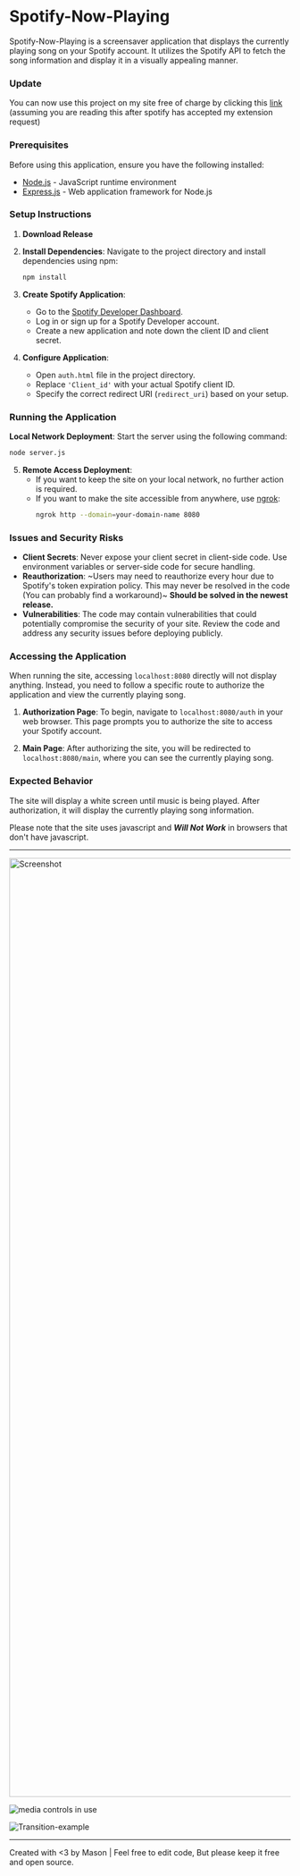 # Spotify-Now-Playing
Spotify-Now-Playing is a screensaver application that displays the currently playing song on your Spotify account. It utilizes the Spotify API to fetch the song information and display it in a visually appealing manner.

### Update
You can now use this project on my site free of charge by clicking this [link](https://11ason.space/nowplaying/)
(assuming you are reading this after spotify has accepted my extension request)

### Prerequisites

Before using this application, ensure you have the following installed:

- [Node.js](https://nodejs.org) - JavaScript runtime environment
- [Express.js](https://expressjs.com/) - Web application framework for Node.js

### Setup Instructions

1. **Download Release**

2. **Install Dependencies**: Navigate to the project directory and install dependencies using npm:
   ```bash
   npm install
   ```

3. **Create Spotify Application**:
   - Go to the [Spotify Developer Dashboard](https://developer.spotify.com/dashboard/applications).
   - Log in or sign up for a Spotify Developer account.
   - Create a new application and note down the client ID and client secret.

4. **Configure Application**:
   - Open `auth.html` file in the project directory.
   - Replace `'Client_id'` with your actual Spotify client ID.
   - Specify the correct redirect URI (`redirect_uri`) based on your setup.

### Running the Application

 **Local Network Deployment**: Start the server using the following command:
  ```bash
  node server.js
  ```

5. **Remote Access Deployment**:
   - If you want to keep the site on your local network, no further action is required.
   - If you want to make the site accessible from anywhere, use [ngrok](https://ngrok.com/):
     ```bash
     ngrok http --domain=your-domain-name 8080
     ```

### Issues and Security Risks

- **Client Secrets**: Never expose your client secret in client-side code. Use environment variables or server-side code for secure handling.
- **Reauthorization**: ~Users may need to reauthorize every hour due to Spotify's token expiration policy. This may never be resolved in the code (You can probably find a workaround)~ **Should be solved in the newest release.**
- **Vulnerabilities**: The code may contain vulnerabilities that could potentially compromise the security of your site. Review the code and address any security issues before deploying publicly.

### Accessing the Application

When running the site, accessing `localhost:8080` directly will not display anything. Instead, you need to follow a specific route to authorize the application and view the currently playing song.

1. **Authorization Page**: To begin, navigate to `localhost:8080/auth` in your web browser. This page prompts you to authorize the site to access your Spotify account.

2. **Main Page**: After authorizing the site, you will be redirected to `localhost:8080/main`, where you can see the currently playing song.


### Expected Behavior

The site will display a white screen until music is being played. After authorization, it will display the currently playing song information.

Please note that the site uses javascript and ***Will Not Work*** in browsers that don't have javascript.

---

<img width="1680" alt="Screenshot" src="https://github.com/11ason/Spotify-Now-Playing/assets/146950994/2d4e8cdc-a574-4f6f-802a-7081d92c56a4">

![media controls in use](https://github.com/11ason/Spotify-Now-Playing/assets/146950994/46cb9ac9-e97c-4813-ba60-862b79569f0a)

![Transition-example](https://github.com/11ason/Spotify-Now-Playing/assets/146950994/d85ae2be-5e38-49f2-8554-04502fba2c6d)

---
Created with <3 by Mason | Feel free to edit code, But please keep it free and open source.
